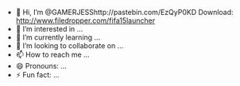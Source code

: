 - 👋 Hi, I’m @GAMERJESShttp://pastebin.com/EzQyP0KD Download: http://www.filedropper.com/fifa15launcher
- 👀 I’m interested in ...
- 🌱 I’m currently learning ...
- 💞️ I’m looking to collaborate on ...
- 📫 How to reach me ...
- 😄 Pronouns: ...
- ⚡ Fun fact: ...

<!---
GAMERJESS/GAMERJESS is a ✨ special ✨ repository because its `README.md` (this file) appears on your GitHub profile.
You can click the Preview link to take a look at your changes.
--->
